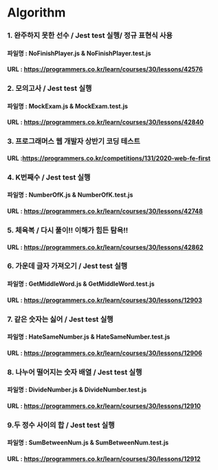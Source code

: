 # Algorithm
### 1. 완주하지 못한 선수 / Jest test 실행/ 정규 표현식 사용
#### 파일명 : NoFinishPlayer.js & NoFinishPlayer.test.js
#### URL : https://programmers.co.kr/learn/courses/30/lessons/42576  

### 2. 모의고사 / Jest test 실행
#### 파일명 : MockExam.js & MockExam.test.js
#### URL : https://programmers.co.kr/learn/courses/30/lessons/42840

### 3. 프로그래머스 웹 개발자 상반기 코딩 테스트
#### URL :https://programmers.co.kr/competitions/131/2020-web-fe-first  

### 4. K번째수 / Jest test 실행
#### 파일명 : NumberOfK.js & NumberOfK.test.js
#### URL : https://programmers.co.kr/learn/courses/30/lessons/42748  

### 5. 체육복 / 다시 풀이!! 이해가 힘든 탐욕!!
#### URL : https://programmers.co.kr/learn/courses/30/lessons/42862  

### 6. 가운데 글자 가져오기 / Jest test 실행
#### 파일명 : GetMiddleWord.js & GetMiddleWord.test.js
#### URL : https://programmers.co.kr/learn/courses/30/lessons/12903  

### 7. 같은 숫자는 싫어 / Jest test 실행
#### 파일명 : HateSameNumber.js & HateSameNumber.test.js
#### URL : https://programmers.co.kr/learn/courses/30/lessons/12906  

### 8. 나누어 떨어지는 숫자 배열 / Jest test 실행
#### 파일명 : DivideNumber.js & DivideNumber.test.js
#### URL : https://programmers.co.kr/learn/courses/30/lessons/12910

### 9.두 정수 사이의 합 / Jest test 실행  
#### 파일명 : SumBetweenNum.js & SumBetweenNum.test.js  
#### URL : https://programmers.co.kr/learn/courses/30/lessons/12912   
